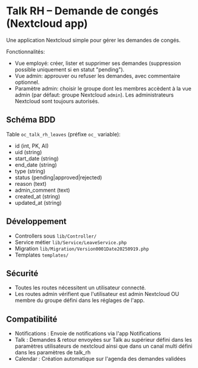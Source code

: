 # Talk RH – Demande de congés (Nextcloud app)

Une application Nextcloud simple pour gérer les demandes de congés.

Fonctionnalités:
- Vue employé: créer, lister et supprimer ses demandes (suppression possible uniquement si en statut "pending").
- Vue admin: approuver ou refuser les demandes, avec commentaire optionnel.
- Paramètre admin: choisir le groupe dont les membres accèdent à la vue admin (par défaut: groupe Nextcloud `admin`). Les administrateurs Nextcloud sont toujours autorisés.

## Schéma BDD
Table `oc_talk_rh_leaves` (préfixe `oc_` variable):
- id (int, PK, AI)
- uid (string)
- start_date (string)
- end_date (string)
- type (string)
- status (pending|approved|rejected)
- reason (text)
- admin_comment (text)
- created_at (string)
- updated_at (string)

## Développement
- Controllers sous `lib/Controller/`
- Service métier `lib/Service/LeaveService.php`
- Migration `lib/Migration/Version0001Date20250919.php`
- Templates `templates/`

## Sécurité
- Toutes les routes nécessitent un utilisateur connecté.
- Les routes admin vérifient que l'utilisateur est admin Nextcloud OU membre du groupe défini dans les réglages de l'app.

## Compatibilité
- Notifications : Envoie de notifications via l'app Notifications
- Talk : Demandes & retour envoyées sur Talk au supérieur défini dans les paramètres utilisateurs de nextcloud ainsi que dans un canal multi défini dans les paramètres de talk_rh
- Calendar : Création automatique sur l'agenda des demandes validées
